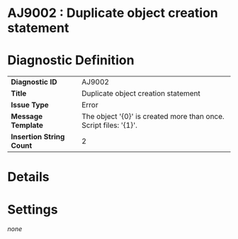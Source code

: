 # AJ9002 : Duplicate object creation statement

<style>
    .header{
        font-weight: bold;
        text-align: left;
    }
</style>

# Diagnostic Definition

<table>
  <tr>
    <td class="header">Diagnostic ID</td>
    <td>AJ9002</td>
  </tr>
  <tr>
    <td class="header">Title</td>
    <td>Duplicate object creation statement</td>
  </tr>
  <tr>
    <td class="header">Issue Type</td>
    <td>Error</td>
  </tr>
  <tr>
    <td class="header">Message Template</td>
    <td>The object '{0}' is created more than once. Script files: '{1}'.</td>
  </tr>
  <tr>
    <td class="header">Insertion String Count</td>
    <td>2</td>
  </tr>
</table>

# Details



# Settings

*none*

